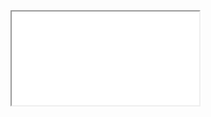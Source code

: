 <iframe id="iFrame" src="/docs/docs.html" data-hj-allow-iframe=""> 
    Your browser doesn't support QR-Codes 
</iframe>